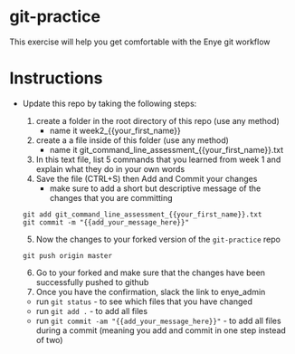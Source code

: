# git-practice
This exercise will help you get comfortable with the Enye git workflow

# Instructions
- Update this repo by taking the following steps:
  1. create a folder in the root directory of this repo (use any method)
      - name it week2_{{your_first_name}}
  2. create a a file inside of this folder (use any method)
      - name it git_command_line_assessment_{{your_first_name}}.txt
  3. In this text file, list 5 commands that you learned from week 1 and explain what they do in your own words
  4. Save the file (CTRL+S) then Add and Commit your changes
      - make sure to add a short but descriptive message of the changes that you are committing
  ```
  git add git_command_line_assessment_{{your_first_name}}.txt
  git commit -m "{{add_your_message_here}}"
  ```
  5. Now the changes to your forked version of the `git-practice` repo
  ```
  git push origin master
  ```
  6. Go to your forked and make sure that the changes have been successfully pushed to github
  7. Once you have the confirmation, slack the link to enye_admin


  * run `git status` - to see which files that you have changed
  * run `git add .` - to add all files
  * run `git commit -am "{{add_your_message_here}}"` - to add all files during a commit (meaning you add and commit in one step instead of two)

